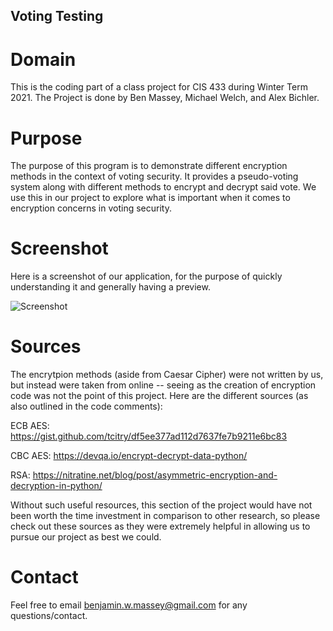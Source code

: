## Voting Testing

# Domain

This is the coding part of a class project for CIS 433 during Winter Term 2021.
The Project is done by Ben Massey, Michael Welch, and Alex Bichler.

# Purpose

The purpose of this program is to demonstrate different encryption methods in
the context of voting security. It provides a pseudo-voting system along with
different methods to encrypt and decrypt said vote. We use this in our project
to explore what is important when it comes to encryption concerns in voting security.

# Screenshot

Here is a screenshot of our application, for the purpose of quickly understanding
it and generally having a preview. 

![Screenshot](https://i.imgur.com/7KqbF1Y.png)

# Sources

The encrytpion methods (aside from Caesar Cipher) were not written by us, but
instead were taken from online -- seeing as the creation of encryption code
was not the point of this project. Here are the different sources (as also
outlined in the code comments):

ECB AES: https://gist.github.com/tcitry/df5ee377ad112d7637fe7b9211e6bc83

CBC AES: https://devqa.io/encrypt-decrypt-data-python/

RSA: https://nitratine.net/blog/post/asymmetric-encryption-and-decryption-in-python/

Without such useful resources, this section of the project would have not been
worth the time investment in comparison to other research, so please check out
these sources as they were extremely helpful in allowing us to pursue our project
as best we could.

# Contact

Feel free to email benjamin.w.massey@gmail.com for any questions/contact.
